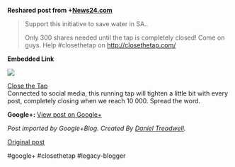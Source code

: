 <!--
date: '2012-05-31'
published: true
slug: 2012-05-support-this-initiative-to-save-water
time_to_read: 5
title: Support this initiative to save water in SA
-->

  
  
**Reshared post from +[News24.com](https://plus.google.com/109910916738820243851)**  
> Support this initiative to save water in SA..  
>   
> Only 300 shares needed until the tap is completely closed! Come on guys. Help #closethetap on <http://closethetap.com/>

**Embedded Link**

  

![](https://images0-focus-opensocial.googleusercontent.com/gadgets/proxy?container=focus&gadget=a&resize_h=100&url=http%3A%2F%2Fclosethetap.com%2Fi%2Flogo.png)

  
 [Close the Tap](http://closethetap.com/)  
 Connected to social media, this running tap will tighten a little bit with every post, completely closing when we reach 10 000. Spread the word.

**Google+:** [View post on Google+](https://plus.google.com/103392016560023386646/posts/QtkPo9VLhXi)

  
  
*Post imported by Google+Blog. Created By [Daniel Treadwell](http://minimali.se/).*

[Original post](https://ysfk.blogspot.com/2012/05/support-this-initiative-to-save-water.html)

#google+ #closethetap #legacy-blogger 